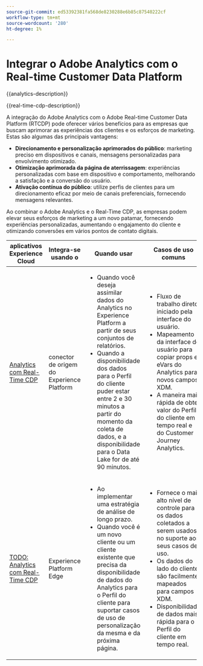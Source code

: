 ```yaml
---
source-git-commit: ed53392381fa568de8230288e6b85c87540222cf
workflow-type: tm+mt
source-wordcount: '280'
ht-degree: 1%

---
```



# Integrar o Adobe Analytics com o Real-time Customer Data Platform

{{analytics-description}}

{{real-time-cdp-description}}

A integração do Adobe Analytics com o Adobe Real-time Customer Data Platform (RTCDP) pode oferecer vários benefícios para as empresas que buscam aprimorar as experiências dos clientes e os esforços de marketing. Estas são algumas das principais vantagens:

+ **Direcionamento e personalização aprimorados do público**: marketing preciso em dispositivos e canais, mensagens personalizadas para envolvimento otimizado.
+ **Otimização aprimorada da página de aterrissagem**: experiências personalizadas com base em dispositivo e comportamento, melhorando a satisfação e a conversão do usuário.
+ **Ativação contínua do público**: utilize perfis de clientes para um direcionamento eficaz por meio de canais preferenciais, fornecendo mensagens relevantes.

Ao combinar o Adobe Analytics e o Real-Time CDP, as empresas podem elevar seus esforços de marketing a um novo patamar, fornecendo experiências personalizadas, aumentando o engajamento do cliente e otimizando conversões em vários pontos de contato digitais.

<table>
    <thead>
        <tr>
            <th>aplicativos Experience Cloud</th>
            <th>Integra-se usando o</th>
            <th>Quando usar</th>
            <th>Casos de uso comuns</th>
        </tr>
    </thead>
    <tr>
        <td><a href="../../integrations/tutorials/analytics-real-time-cdp/experience-platform-source-connector.md" target="_blank" rel="noreferrer">Analytics com Real-Time CDP</a></td>
        <td>conector de origem do Experience Platform</td>
        <td>
            <ul>
                <li>Quando você deseja assimilar dados do Analytics no Experience Platform a partir de seus conjuntos de relatórios.</li>
                <li>Quando a disponibilidade dos dados para o Perfil do cliente puder estar entre 2 e 30 minutos a partir do momento da coleta de dados, e a disponibilidade para o Data Lake for de até 90 minutos.</li>
            </ul>
        </td>
        <td>
            <ul>
                <li>Fluxo de trabalho direto, iniciado pela interface do usuário.</li>
                <li>Mapeamento da interface do usuário para copiar props e eVars do Analytics para novos campos XDM.</li>
                <li>A maneira mais rápida de obter valor do Perfil do cliente em tempo real e do Customer Journey Analytics.</li>
            </ul>
        </td>
    </tr>
    <tr>
        <td><a href="https://adobe.com" target="_blank" rel="noreferrer">TODO: Analytics com Real-Time CDP</a></td>
        <td>Experience Platform Edge</td>
        <td>
            <ul>
                <li>Ao implementar uma estratégia de análise de longo prazo.</li>
                <li>Quando você é um novo cliente ou um cliente existente que precisa da disponibilidade de dados do Analytics para o Perfil do cliente para suportar casos de uso de personalização da mesma e da próxima página.</li>
            </ul>
        </td>
        <td>
            <ul>
                <li>Fornece o mais alto nível de controle para os dados coletados a serem usados no suporte aos seus casos de uso.</li>
                <li>Os dados do lado do cliente são facilmente mapeados para campos XDM.</li>
                <li>Disponibilidade de dados mais rápida para o Perfil do cliente em tempo real.</li>
            </ul>
        </td>
    </tr>            
</table>
